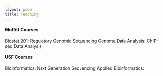 ```yaml
---
layout: page
title: Teaching
---
```


#### Moffitt Courses

Biostat 201: Regulatory Genomic Sequencing
Genome Data Analysis: ChIP-seq Data Analysis

#### USF Courses
Bioinformatics: Next Generation Sequencing
Applied Bioinformatics: 